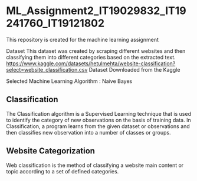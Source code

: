 # ML_Assignment2_IT19029832_IT19241760_IT19121802
This repository is created for the machine learning assignment

Dataset 
This dataset was created by scraping different websites and then classifying them into different categories based on the extracted text.
https://www.kaggle.com/datasets/hetulmehta/website-classification?select=website_classification.csv
Dataset Downloaded from the Kaggle

Selected Machine Learning Algorithm : Naive Bayes

## Classification

The Classification algorithm is a Supervised Learning technique that is used to identify the category of new observations on the basis of training data. In Classification, a program learns from the given dataset or observations and then classifies new observation into a number of classes or groups.

## Website Categorization 

Web classification is the method of classifying a website main content or topic according to a set of defined categories. 
